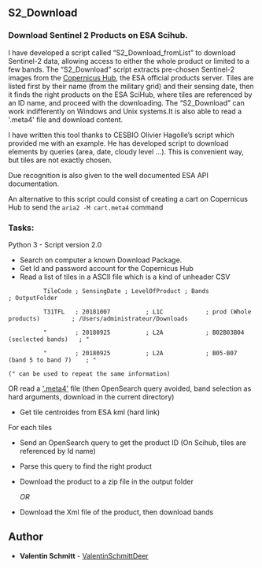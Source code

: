 ## S2_Download
### Download Sentinel 2 Products on ESA Scihub.
I have developed a script called “S2_Download_fromList” to download Sentinel-2 data, allowing access to either the whole product or limited to a few bands. The “S2_Download” script extracts pre-chosen Sentinel-2 images from the [Copernicus Hub](https://scihub.copernicus.eu/dhus/#/home), the ESA official products server. Tiles are listed first by their name (from the military grid) and their sensing date, then it finds the right products on the ESA SciHub, where tiles are referenced by an ID name, and proceed with the downloading. The “S2_Download” can work indifferently on Windows and Unix systems.It is also able to read a '.meta4' file and download content.

I have written this tool thanks to CESBIO Olivier Hagolle’s script which provided me with an example. He has developed script to download elements by queries (area, date, cloudy level ...). This is convenient way, but tiles are not exactly chosen.

Due recognition is also given to the well documented ESA API documentation.

An alternative to this script could consist of creating a cart on Copernicus Hub to send the  `aria2 -M cart.meta4` command

### Tasks:
Python 3 - Script version 2.0
- Search on computer a known Download Package. 
- Get Id and password account for the Copernicus Hub 
- Read a list of tiles in a ASCII file which is a kind of unheader CSV

`          TileCode ; SensingDate ; LevelOfProduct ; Bands                         ; OutputFolder`

`          T31TFL   ; 20181007          ; L1C            ; prod (Whole products)         ; /Users/administrateur/Downloads`

`          "        ; 20180925          ; L2A            ; B02B03B04 (seclected bands)   ; "`

`          "        ; 20180925          ; L2A            ; B05-B07 (band 5 to band 7)    ; "`

`(" can be used to repeat the same information)`

  OR  read a ['.meta4'](http://www.rsgis.info/wp-content/uploads/2015/12/sentinel_03-2.jpg) file (then OpenSearch query avoided, band selection as hard arguments, download in the current directory)

- Get tile centroides from ESA kml (hard link)

For each tiles

* Send an OpenSearch query to get the product ID (On Scihub, tiles are referenced by Id name)
* Parse this query to find the right product
* Download the product to a zip file in the output folder
    
    *OR*
    
* Download the Xml file of the product, then download bands

## Author

* **Valentin Schmitt** - [ValentinSchmittDeer](https://github.com/ValentinSchmittDeer)

